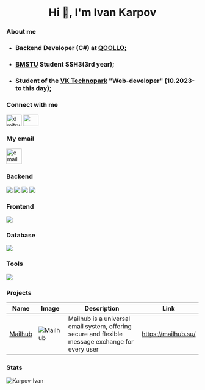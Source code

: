 <h1 align="center">Hi 👋, I'm Ivan Karpov</h1>

<h3 align="left">About me</h3>

* <h3 align="left">Backend Developer (C#) at <a href="https://qoollo.com/" >QOOLLO;</a> </h3>

* <h3 align="left"><a href="https://www.bmstu.ru/" >BMSTU</a> Student SSH3(3rd year);</h3>

* <h3 align="left"> Student of the <a href="https://education.vk.company/" >VK Technopark</a> "Web-developer" (10.2023-to this day);</h3>

<h3 align="left">Connect with me</h3>
<p align="left">
<a href="https://vk.com/vanya_karpov2013" target="blank"><img align="center" src="https://raw.githubusercontent.com/rahuldkjain/github-profile-readme-generator/master/src/images/icons/Social/vk.svg" alt="dmitry__varin" height="30" width="40" /></a>
<a href="https://t.me/vanches17" target="blank"><img align="center" src="https://www.svgrepo.com/show/303292/telegram-logo.svg" height="30" width="40" /></a>

<h3 align="left">My email</h3>
<p align="left"> <a href="mailto: ivan.karpov.a@yandex.ru"> <img src="https://user-images.githubusercontent.com/55987935/168389280-a384acf5-7cd9-41eb-8a8c-1809bcaf81f4.png" alt="email" width="40" height="40"/> </a> </p>

### Backend

<a href="https://github.com/Karpov-Ivan?tab=repositories&language=go" target="_blank"> <img src="https://skillicons.dev/icons?i=go"/></a>
<a href="https://github.com/Karpov-Ivan?tab=repositories&language=c%23" target="_blank"> <img src="https://skillicons.dev/icons?i=cs"/></a>
<a href="https://github.com/Karpov-Ivan?tab=repositories&language=python" target="_blank"> <img src="https://skillicons.dev/icons?i=python"/></a>
<img src="https://skillicons.dev/icons?i=cpp"/>

### Frontend

<img src="https://skillicons.dev/icons?i=ts,js,html,css"/>

### Database

<img src="https://skillicons.dev/icons?i=postgres,mongo,redis,mysql,sqlite"/>

### Tools

<img src="https://skillicons.dev/icons?i=git,grafana,prometheus,docker,nginx,postman,linux,ubuntu,bash,vim,django,react,angular,bootstrap"/>

### Projects

| Name | Image | Description | Link |
| --- | --- | --- | --- |
| [Mailhub](https://github.com/go-park-mail-ru/2024_1_Refugio) | ![Mailhub](https://mailhub.su/files/20240608_171658_840.png) | Mailhub is a universal email system, offering secure and flexible message exchange for every user | https://mailhub.su/ |

<h3 align="left">Stats</h3>
<p>
<img align="left" src="https://github-readme-stats.vercel.app/api/top-langs?username=Karpov-Ivan&show_icons=true&locale=en&layout=compact&exclude_repo=nirs-5th-sem-bmstu&hide=html,javascript,tex&title_color=fff&icon_color=79ff97&text_color=9f9f9f&bg_color=151515" alt="Karpov-Ivan" />
</p>

